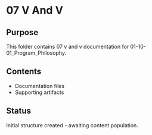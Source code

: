 # 07 V And V

## Purpose
This folder contains 07 v and v documentation for 01-10-01_Program_Philosophy.

## Contents
- Documentation files
- Supporting artifacts

## Status
Initial structure created - awaiting content population.
